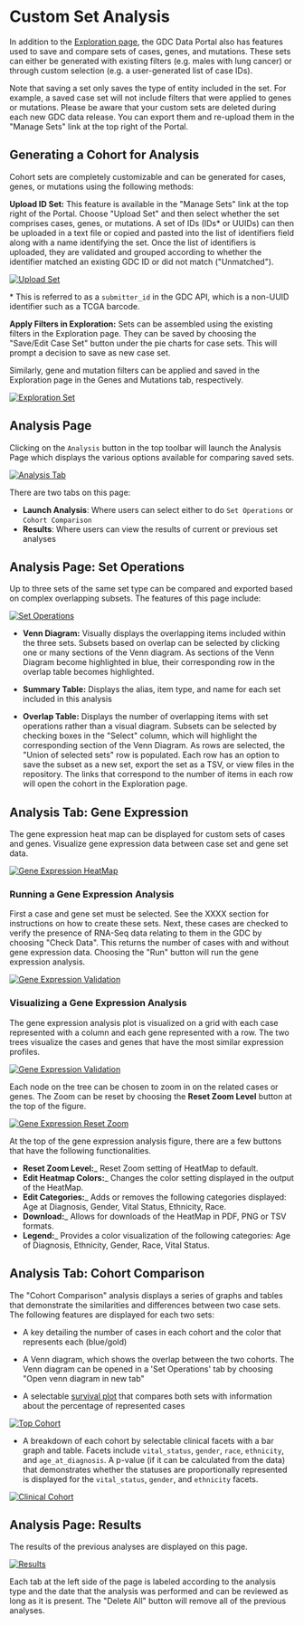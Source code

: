 # Custom Set Analysis

In addition to the [Exploration page](Exploration.md), the GDC Data Portal also has features used to save and compare sets of cases, genes, and mutations. These sets can either be generated with existing filters (e.g. males with lung cancer) or through custom selection (e.g. a user-generated list of case IDs).

Note that saving a set only saves the type of entity included in the set. For example, a saved case set will not include filters that were applied to genes or mutations. Please be aware that your custom sets are deleted during each new GDC data release. You can export them and re-upload them in the "Manage Sets" link at the top right of the Portal.

## Generating a Cohort for Analysis

Cohort sets are completely customizable and can be generated for cases, genes, or mutations using the following methods:

__Upload ID Set:__ This feature is available in the "Manage Sets" link at the top right of the Portal. Choose "Upload Set" and then select whether the set comprises cases, genes, or mutations. A set of IDs (IDs* or UUIDs) can then be uploaded in a text file or copied and pasted into the list of identifiers field along with a name identifying the set. Once the list of identifiers is uploaded, they are validated and grouped according to whether the identifier matched an existing GDC ID or did not match ("Unmatched").

[![Upload Set](images/GDC-UploadSet-Cohort_v2.png)](images/GDC-UploadSet-Cohort_v2.png "Click to see the full image.")

\* This is referred to as a `submitter_id` in the GDC API, which is a non-UUID identifier such as a TCGA barcode.

__Apply Filters in Exploration:__ Sets can be assembled using the existing filters in the Exploration page.  They can be saved by choosing the "Save/Edit Case Set" button under the pie charts for case sets. This will prompt a decision to save as new case set.

Similarly, gene and mutation filters can be applied and saved in the Exploration page in the Genes and Mutations tab, respectively.

[![Exploration Set](images/GDC-ExplorationSet-Cohort_v2.png)](images/GDC-ExplorationSet-Cohort_v2.png "Click to see the full image.")

## Analysis Page
Clicking on the `Analysis` button in the top toolbar will launch the Analysis Page which displays the various options available for comparing saved sets.

[![Analysis Tab](images/GDC-Analysis-Tab.png)](images/GDC-Analysis-Tab.png "Click to see the full image.")

There are two tabs on this page:

* __Launch Analysis__: Where users can select either to do `Set Operations` or `Cohort Comparison`
* __Results__: Where users can view the results of current or previous set analyses

## Analysis Page: Set Operations

Up to three sets of the same set type can be compared and exported based on complex overlapping subsets. The features of this page include:

[![Set Operations](images/GDC-SetOpsFull-Cohort.png)](images/GDC-SetOpsFull-Cohort.png "Click to see the full image.")

* __Venn Diagram:__ Visually displays the overlapping items included within the three sets. Subsets based on overlap can be selected by clicking one or many sections of the Venn diagram. As sections of the Venn Diagram become highlighted in blue, their corresponding row in the overlap table becomes highlighted.  

* __Summary Table:__ Displays the alias, item type, and name for each set included in this analysis

* __Overlap Table:__ Displays the number of overlapping items with set operations rather than a visual diagram. Subsets can be selected by checking boxes in the "Select" column, which will highlight the corresponding section of the Venn Diagram. As rows are selected, the "Union of selected sets" row is populated. Each row has an option to save the subset as a new set,  export the set as a TSV, or view files in the repository. The links that correspond to the number of items in each row will open the cohort in the Exploration page.  


## Analysis Tab: Gene Expression
The gene expression heat map can be displayed for custom sets of cases and genes.  Visualize gene expression data between case set and gene set data.

[![Gene Expression HeatMap](images/Heatmap_gene_expression.png)](images/Heatmap_gene_expression.png "Click to see the full image.")

### Running a Gene Expression Analysis

First a case and gene set must be selected. See the XXXX section for instructions on how to create these sets.  Next, these cases are checked to verify the presence of RNA-Seq data relating to them in the GDC by choosing "Check Data". This returns the number of cases with and without gene expression data.  Choosing the "Run" button will run the gene expression analysis.  

[![Gene Expression Validation](images/Gene_Expression_Check_available_fail.png)](images/Gene_Expression_Check_available_fail.png "Click to see the full image.")

### Visualizing a Gene Expression Analysis

The gene expression analysis plot is visualized on a grid with each case represented with a column and each gene represented with a row.  The two trees visualize the cases and genes that have the most similar expression profiles.  

[![Gene Expression Validation](images/Gene_Cases_Expression_Tool_v2.png)](images/Gene_Cases_Expression_Tool_v2.png "Click to see the full image.")

Each node on the tree can be chosen to zoom in on the related cases or genes. The Zoom can be reset by choosing the __Reset Zoom Level__ button at the top of the figure.

[![Gene Expression Reset Zoom](images/Expression_Reset_Zoom.png)](images/Expression_Reset_Zoom.png "Click to see the full image.")

At the top of the gene expression analysis figure, there are a few buttons that have the following functionalities.

* __Reset Zoom Level:___ Reset Zoom setting of HeatMap to default.
* __Edit Heatmap Colors:___ Changes the color setting displayed in the output of the HeatMap.
* __Edit Categories:___ Adds or removes the following categories displayed: Age at Diagnosis, Gender, Vital Status,
                        Ethnicity, Race.
* __Download:___ Allows for downloads of the HeatMap in PDF, PNG or TSV formats.
* __Legend:___ Provides a color visualization of the following categories: Age of Diagnosis, Ethnicity, Gender, Race,
Vital Status.

## Analysis Tab: Cohort Comparison

The "Cohort Comparison" analysis displays a series of graphs and tables that demonstrate the similarities and differences between two case sets. The following features are displayed for each two sets:

* A key detailing the number of cases in each cohort and the color that represents each (blue/gold)

* A Venn diagram, which shows the overlap between the two cohorts.  The Venn diagram can be opened in a 'Set Operations' tab by choosing "Open venn diagram in new tab"

* A selectable [survival plot](Projects/#survival-analysis) that compares both sets with information about the percentage of represented cases

[![Top Cohort](images/GDC-Cohort-Comparison-Top.png)](images/GDC-Cohort-Comparison-Top.png "Click to see the full image.")

* A breakdown of each cohort by selectable clinical facets with a bar graph and table. Facets include `vital_status`, `gender`, `race`, `ethnicity`, and `age_at_diagnosis`.  A p-value (if it can be calculated from the data) that demonstrates whether the statuses are proportionally represented is displayed for the `vital_status`, `gender`, and `ethnicity` facets.  

[![Clinical Cohort](images/GDC-Clinical-Cohort.png)](images/GDC-Clinical-Cohort.png "Click to see the full image.")

## Analysis Page: Results

The results of the previous analyses are displayed on this page.

[![Results](images/gdc-analysis-resultstab.png)](images/gdc-analysis-resultstab.png "Click to see the full image.")

Each tab at the left side of the page is labeled according to the analysis type and the date that the analysis was performed and can be reviewed as long as it is present. The "Delete All" button will remove all of the previous analyses.  
